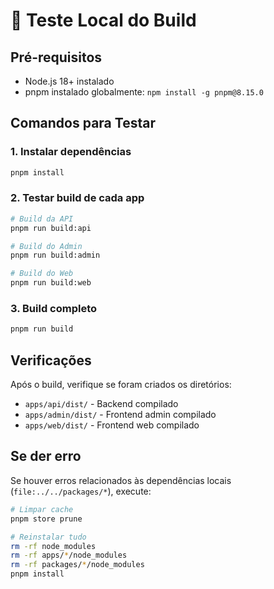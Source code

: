 # 🧪 Teste Local do Build

## Pré-requisitos
- Node.js 18+ instalado
- pnpm instalado globalmente: `npm install -g pnpm@8.15.0`

## Comandos para Testar

### 1. Instalar dependências
```bash
pnpm install
```

### 2. Testar build de cada app
```bash
# Build da API
pnpm run build:api

# Build do Admin
pnpm run build:admin

# Build do Web
pnpm run build:web
```

### 3. Build completo
```bash
pnpm run build
```

## Verificações

Após o build, verifique se foram criados os diretórios:
- `apps/api/dist/` - Backend compilado
- `apps/admin/dist/` - Frontend admin compilado  
- `apps/web/dist/` - Frontend web compilado

## Se der erro

Se houver erros relacionados às dependências locais (`file:../../packages/*`), execute:

```bash
# Limpar cache
pnpm store prune

# Reinstalar tudo
rm -rf node_modules
rm -rf apps/*/node_modules
rm -rf packages/*/node_modules
pnpm install
```

